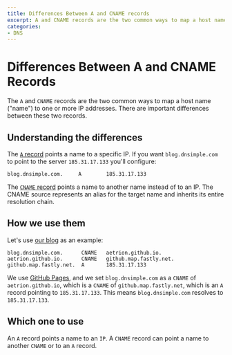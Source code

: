 ```yaml
---
title: Differences Between A and CNAME records
excerpt: A and CNAME records are the two common ways to map a host name to an address. This article explains the differences between these two records.
categories:
- DNS
---
```


# Differences Between A and CNAME Records

The `A` and `CNAME` records are the two common ways to map a host name ("name") to one or more IP addresses. There are important differences between these two records. 

## Understanding the differences

The [`A` record](/articles/a-record/) points a name to a specific IP. If you want `blog.dnsimple.com` to point to the server `185.31.17.133` you'll configure:

    blog.dnsimple.com.     A        185.31.17.133

The [`CNAME` record](/articles/cname-record/) points a name to another name instead of to an IP. The CNAME source represents an alias for the target name and inherits its entire resolution chain.

## How we use them

Let's use [our blog](https://blog.dnsimple.com/) as an example:

    blog.dnsimple.com.      CNAME   aetrion.github.io.
    aetrion.github.io.      CNAME   github.map.fastly.net.
    github.map.fastly.net.  A       185.31.17.133

We use [GitHub Pages](http://pages.github.com/), and we set `blog.dnsimple.com` as a `CNAME` of `aetrion.github.io`, which is a `CNAME` of `github.map.fastly.net`, which is an `A` record pointing to `185.31.17.133`. This means `blog.dnsimple.com` resolves to `185.31.17.133`.

## Which one to use

An `A` record points a name to an `IP`. A `CNAME` record can point a name to another `CNAME` or to an `A` record.

